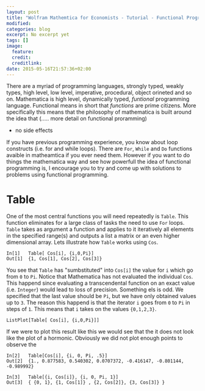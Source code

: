 ```yaml
---
layout: post
title: "Wolfram Mathemtica for Economists - Tutorial - Functional Programming"
modified:
categories: blog
excerpt: No excerpt yet
tags: []
image:
  feature:
  credit:
  creditlink:
date: 2015-05-16T21:57:36+02:00
---
```


There are a myriad of programming languages, strongly typed, weakly types, high level, low level, imperative, procedural, object orineted and so on. Mathematica is high level, dynamically typed, _funtional_ programming language.
Functional means in short that _functions_ are prime citizens. More specifically this means that the philosophy of mathematica is built around the idea that   (..... more detail on functional proramming)

- no side effects

If you have previous programming experience, you know about loop constructs (i.e. for and while loops). There are `For`, `While` and `Do` functions avaible in matheamtica if you ever need them. However if you want to do things the mathematica way and see how powerfull the idea of functional programming is, I encourage you to try and come up with solutions to problems using functional programming.

# Table

One of the most central functions you will need repeatedly is `Table`. This function eliminates for a large class of tasks the need to use `For` loops.
`Table` takes as argument a function and applies to it iteratively all elements in the specified range(s) and outputs a list a matrix or an even higher dimensional array.
Lets illustrate how `Table` works using `Cos`. 

```
In[1]   Table[ Cos[i], {i,0,Pi}]
Out[1]  {1, Cos[1], Cos[2], Cos[3]}
```

You see that `Table` has "sumbstituted" into `Cos[i]` the value for `i` which go from `0` to `Pi`. Notice that Mathematica has not evaluated the individual `Cos`. This happend since evaluating a transcendental function on an exact value (i.e. `Integer`) would lead to loss of precision.
Something els is odd. We specified that the last value should be `Pi`, but we have only obtained values up to `3`. The reason this happend is that the iterator `i` goes from `0` to `Pi` in steps of `1`. This means that `i` takes on the values `{0,1,2,3}`. 

```
ListPlot[Table[ Cos[i], {i,0,Pi}]]
```

If we were to plot this result like this we would see that the it does not look like the plot of a hormonic. Obviously we did not plot enough points to observe the  

```
In[2]   Table[Cos[i], {i, 0, Pi, .5}]
Out[2]  {1., 0.877583, 0.540302, 0.0707372, -0.416147, -0.801144, -0.989992}
```


```
In[3]   Table[{i, Cos[i]}, {i, 0, Pi, 1}]
Out[3]  { {0, 1}, {1, Cos[1]} , {2, Cos[2]}, {3, Cos[3]} }
```





